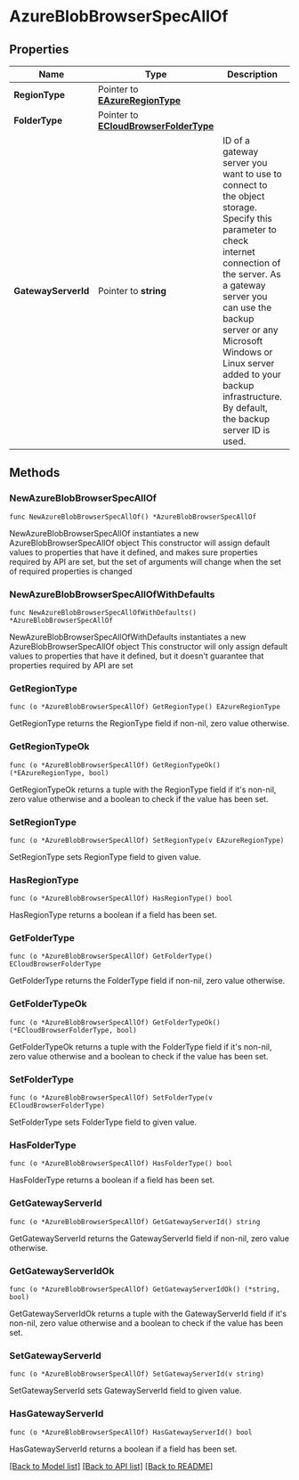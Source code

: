 # AzureBlobBrowserSpecAllOf

## Properties

Name | Type | Description | Notes
------------ | ------------- | ------------- | -------------
**RegionType** | Pointer to [**EAzureRegionType**](EAzureRegionType.md) |  | [optional] 
**FolderType** | Pointer to [**ECloudBrowserFolderType**](ECloudBrowserFolderType.md) |  | [optional] 
**GatewayServerId** | Pointer to **string** | ID of a gateway server you want to use to connect to the object storage. Specify this parameter to check internet connection of the server. As a gateway server you can use the backup server or any Microsoft Windows or Linux server added to your backup infrastructure. By default, the backup server ID is used. | [optional] 

## Methods

### NewAzureBlobBrowserSpecAllOf

`func NewAzureBlobBrowserSpecAllOf() *AzureBlobBrowserSpecAllOf`

NewAzureBlobBrowserSpecAllOf instantiates a new AzureBlobBrowserSpecAllOf object
This constructor will assign default values to properties that have it defined,
and makes sure properties required by API are set, but the set of arguments
will change when the set of required properties is changed

### NewAzureBlobBrowserSpecAllOfWithDefaults

`func NewAzureBlobBrowserSpecAllOfWithDefaults() *AzureBlobBrowserSpecAllOf`

NewAzureBlobBrowserSpecAllOfWithDefaults instantiates a new AzureBlobBrowserSpecAllOf object
This constructor will only assign default values to properties that have it defined,
but it doesn't guarantee that properties required by API are set

### GetRegionType

`func (o *AzureBlobBrowserSpecAllOf) GetRegionType() EAzureRegionType`

GetRegionType returns the RegionType field if non-nil, zero value otherwise.

### GetRegionTypeOk

`func (o *AzureBlobBrowserSpecAllOf) GetRegionTypeOk() (*EAzureRegionType, bool)`

GetRegionTypeOk returns a tuple with the RegionType field if it's non-nil, zero value otherwise
and a boolean to check if the value has been set.

### SetRegionType

`func (o *AzureBlobBrowserSpecAllOf) SetRegionType(v EAzureRegionType)`

SetRegionType sets RegionType field to given value.

### HasRegionType

`func (o *AzureBlobBrowserSpecAllOf) HasRegionType() bool`

HasRegionType returns a boolean if a field has been set.

### GetFolderType

`func (o *AzureBlobBrowserSpecAllOf) GetFolderType() ECloudBrowserFolderType`

GetFolderType returns the FolderType field if non-nil, zero value otherwise.

### GetFolderTypeOk

`func (o *AzureBlobBrowserSpecAllOf) GetFolderTypeOk() (*ECloudBrowserFolderType, bool)`

GetFolderTypeOk returns a tuple with the FolderType field if it's non-nil, zero value otherwise
and a boolean to check if the value has been set.

### SetFolderType

`func (o *AzureBlobBrowserSpecAllOf) SetFolderType(v ECloudBrowserFolderType)`

SetFolderType sets FolderType field to given value.

### HasFolderType

`func (o *AzureBlobBrowserSpecAllOf) HasFolderType() bool`

HasFolderType returns a boolean if a field has been set.

### GetGatewayServerId

`func (o *AzureBlobBrowserSpecAllOf) GetGatewayServerId() string`

GetGatewayServerId returns the GatewayServerId field if non-nil, zero value otherwise.

### GetGatewayServerIdOk

`func (o *AzureBlobBrowserSpecAllOf) GetGatewayServerIdOk() (*string, bool)`

GetGatewayServerIdOk returns a tuple with the GatewayServerId field if it's non-nil, zero value otherwise
and a boolean to check if the value has been set.

### SetGatewayServerId

`func (o *AzureBlobBrowserSpecAllOf) SetGatewayServerId(v string)`

SetGatewayServerId sets GatewayServerId field to given value.

### HasGatewayServerId

`func (o *AzureBlobBrowserSpecAllOf) HasGatewayServerId() bool`

HasGatewayServerId returns a boolean if a field has been set.


[[Back to Model list]](../README.md#documentation-for-models) [[Back to API list]](../README.md#documentation-for-api-endpoints) [[Back to README]](../README.md)


